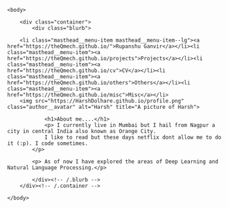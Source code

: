 
<html>
	
	<body>
		
		<div class="container">
    		<div class="blurb">
		
		<li class="masthead__menu-item masthead__menu-item--lg"><a href="https://theQmech.github.io/">Rupanshu Ganvir</a></li><li class="masthead__menu-item"><a href="https://theQmech.github.io/projects">Projects</a></li><li class="masthead__menu-item"><a href="https://theQmech.github.io/cv">CV</a></li><li class="masthead__menu-item"><a href="https://theQmech.github.io/others">Others</a></li><li class="masthead__menu-item"><a href="https://theQmech.github.io/misc">Misc</a></li>
		<img src="https://HarshDolhare.github.io/profile.png" class="author__avatar" alt="Harsh" title="A picture of Harsh">
		
        		<h1>About me....</h1>
				<p> I currently live in Mumbai but I hail from Nagpur a city in central India also known as Orange City.
				I like to read but these days netflix dont allow me to do it (:p). I code sometimes.
			</p>
			
			<p> As of now I have explored the areas of Deep Learning and Natural Language Processing.</p>
			
    		</div><!-- /.blurb -->
		</div><!-- /.container -->
		
	</body>
</html>
